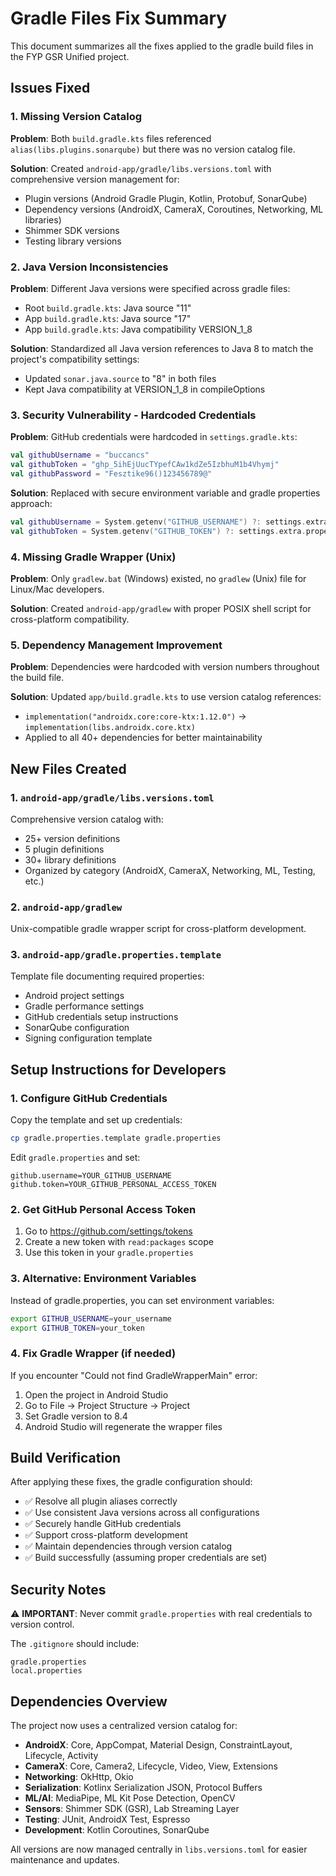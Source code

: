 # Gradle Files Fix Summary

This document summarizes all the fixes applied to the gradle build files in the FYP GSR Unified project.

## Issues Fixed

### 1. Missing Version Catalog
**Problem**: Both `build.gradle.kts` files referenced `alias(libs.plugins.sonarqube)` but there was no version catalog file.

**Solution**: Created `android-app/gradle/libs.versions.toml` with comprehensive version management for:
- Plugin versions (Android Gradle Plugin, Kotlin, Protobuf, SonarQube)
- Dependency versions (AndroidX, CameraX, Coroutines, Networking, ML libraries)
- Shimmer SDK versions
- Testing library versions

### 2. Java Version Inconsistencies
**Problem**: Different Java versions were specified across gradle files:
- Root `build.gradle.kts`: Java source "11"
- App `build.gradle.kts`: Java source "17" 
- App `build.gradle.kts`: Java compatibility VERSION_1_8

**Solution**: Standardized all Java version references to Java 8 to match the project's compatibility settings:
- Updated `sonar.java.source` to "8" in both files
- Kept Java compatibility at VERSION_1_8 in compileOptions

### 3. Security Vulnerability - Hardcoded Credentials
**Problem**: GitHub credentials were hardcoded in `settings.gradle.kts`:
```kotlin
val githubUsername = "buccancs"
val githubToken = "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"
val githubPassword = "Fesztike96()123456789@"
```

**Solution**: Replaced with secure environment variable and gradle properties approach:
```kotlin
val githubUsername = System.getenv("GITHUB_USERNAME") ?: settings.extra.properties["github.username"] as String? ?: ""
val githubToken = System.getenv("GITHUB_TOKEN") ?: settings.extra.properties["github.token"] as String? ?: ""
```

### 4. Missing Gradle Wrapper (Unix)
**Problem**: Only `gradlew.bat` (Windows) existed, no `gradlew` (Unix) file for Linux/Mac developers.

**Solution**: Created `android-app/gradlew` with proper POSIX shell script for cross-platform compatibility.

### 5. Dependency Management Improvement
**Problem**: Dependencies were hardcoded with version numbers throughout the build file.

**Solution**: Updated `app/build.gradle.kts` to use version catalog references:
- `implementation("androidx.core:core-ktx:1.12.0")` → `implementation(libs.androidx.core.ktx)`
- Applied to all 40+ dependencies for better maintainability

## New Files Created

### 1. `android-app/gradle/libs.versions.toml`
Comprehensive version catalog with:
- 25+ version definitions
- 5 plugin definitions
- 30+ library definitions
- Organized by category (AndroidX, CameraX, Networking, ML, Testing, etc.)

### 2. `android-app/gradlew`
Unix-compatible gradle wrapper script for cross-platform development.

### 3. `android-app/gradle.properties.template`
Template file documenting required properties:
- Android project settings
- Gradle performance settings
- GitHub credentials setup instructions
- SonarQube configuration
- Signing configuration template

## Setup Instructions for Developers

### 1. Configure GitHub Credentials
Copy the template and set up credentials:
```bash
cp gradle.properties.template gradle.properties
```

Edit `gradle.properties` and set:
```properties
github.username=YOUR_GITHUB_USERNAME
github.token=YOUR_GITHUB_PERSONAL_ACCESS_TOKEN
```

### 2. Get GitHub Personal Access Token
1. Go to https://github.com/settings/tokens
2. Create a new token with `read:packages` scope
3. Use this token in your `gradle.properties`

### 3. Alternative: Environment Variables
Instead of gradle.properties, you can set environment variables:
```bash
export GITHUB_USERNAME=your_username
export GITHUB_TOKEN=your_token
```

### 4. Fix Gradle Wrapper (if needed)
If you encounter "Could not find GradleWrapperMain" error:
1. Open the project in Android Studio
2. Go to File → Project Structure → Project
3. Set Gradle version to 8.4
4. Android Studio will regenerate the wrapper files

## Build Verification

After applying these fixes, the gradle configuration should:
- ✅ Resolve all plugin aliases correctly
- ✅ Use consistent Java versions across all configurations
- ✅ Securely handle GitHub credentials
- ✅ Support cross-platform development
- ✅ Maintain dependencies through version catalog
- ✅ Build successfully (assuming proper credentials are set)

## Security Notes

⚠️ **IMPORTANT**: Never commit `gradle.properties` with real credentials to version control.

The `.gitignore` should include:
```
gradle.properties
local.properties
```

## Dependencies Overview

The project now uses a centralized version catalog for:
- **AndroidX**: Core, AppCompat, Material Design, ConstraintLayout, Lifecycle, Activity
- **CameraX**: Core, Camera2, Lifecycle, Video, View, Extensions
- **Networking**: OkHttp, Okio
- **Serialization**: Kotlinx Serialization JSON, Protocol Buffers
- **ML/AI**: MediaPipe, ML Kit Pose Detection, OpenCV
- **Sensors**: Shimmer SDK (GSR), Lab Streaming Layer
- **Testing**: JUnit, AndroidX Test, Espresso
- **Development**: Kotlin Coroutines, SonarQube

All versions are now managed centrally in `libs.versions.toml` for easier maintenance and updates.